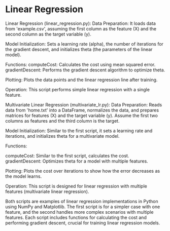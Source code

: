 # Linear Regression

Linear Regression (linear_regression.py):
Data Preparation: It loads data from 'example.csv', assuming the first column as the feature (X) and the second column as the target variable (y).

Model Initialization: Sets a learning rate (alpha), the number of iterations for the gradient descent, and initializes theta (the parameters of the linear model).

Functions:
computeCost: Calculates the cost using mean squared error.
gradientDescent: Performs the gradient descent algorithm to optimize theta.

Plotting: Plots the data points and the linear regression line after training.

Operation: This script performs simple linear regression with a single feature.




Multivariate Linear Regression (multivariate_lr.py):
Data Preparation: Reads data from 'home.txt' into a DataFrame, normalizes the data, and prepares matrices for features (X) and the target variable (y). Assume the first two columns as features and the third column is the target.

Model Initialization: Similar to the first script, it sets a learning rate and iterations, and initializes theta for a multivariate model.

Functions:

computeCost: Similar to the first script, calculates the cost.
gradientDescent: Optimizes theta for a model with multiple features.

Plotting: Plots the cost over iterations to show how the error decreases as the model learns.

Operation: This script is designed for linear regression with multiple features (multivariate linear regression).

Both scripts are examples of linear regression implementations in Python using NumPy and Matplotlib. The first script is for a simpler case with one feature, and the second handles more complex scenarios with multiple features. Each script includes functions for calculating the cost and performing gradient descent, crucial for training linear regression models. ​
